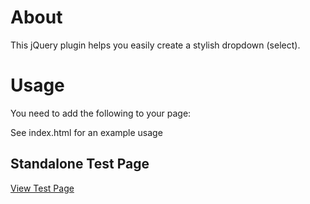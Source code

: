 # About 
This jQuery plugin helps you easily create a stylish dropdown (select).

# Usage
You need to add the following to your page:

<link href="stylesheets/dropdown.css" rel="stylesheet" media="screen">
<script src="http://code.jquery.com/jquery-latest.js"></script>
<script src="javascripts/dropdown.js"></script>

See index.html for an example usage

## Standalone Test Page
[View Test Page](http://soon.to.come)

